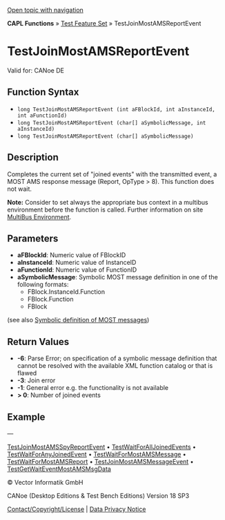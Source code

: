 [Open topic with navigation](../../../../../CANoeDEFamily.htm#Topics/CAPLFunctions/Test/Functions/CAPLfunctionTestJoinMostAMSReportEvent.md)

**CAPL Functions** » [Test Feature Set](../CAPLfunctionsTFSOverview.md) » TestJoinMostAMSReportEvent

# TestJoinMostAMSReportEvent

Valid for: CANoe DE

## Function Syntax

- `long TestJoinMostAMSReportEvent (int aFBlockId, int aInstanceId, int aFunctionId)`
- `long TestJoinMostAMSReportEvent (char[] aSymbolicMessage, int aInstanceId)`
- `long TestJoinMostAMSReportEvent (char[] aSymbolicMessage)`

## Description

Completes the current set of "joined events" with the transmitted event, a MOST AMS response message (Report, OpType > 8). This function does not wait.

**Note:** Consider to set always the appropriate bus context in a multibus environment before the function is called. Further information on site [MultiBus Environment](../../../Shared/CAPL/General/TestMultiBusEnvironment.md).

## Parameters

- **aFBlockId**: Numeric value of FBlockID
- **aInstanceId**: Numeric value of InstanceID
- **aFunctionId**: Numeric value of FunctionID
- **aSymbolicMessage**: Symbolic MOST message definition in one of the following formats:
  - FBlock.InstanceId.Function
  - FBlock.Function
  - FBlock

(see also [Symbolic definition of MOST messages](../CAPLfunctionsTFSSymbolicMessageDefinition.md))

## Return Values

- **-6**: Parse Error; on specification of a symbolic message definition that cannot be resolved with the available XML function catalog or that is flawed
- **-3**: Join error
- **-1**: General error e.g. the functionality is not available
- **> 0**: Number of joined events

## Example

—

[TestJoinMostAMSSpyReportEvent](CAPLfunctionTestJoinMostAMSSpyReportEvent.md) • [TestWaitForAllJoinedEvents](CAPLfunctionTestWaitForAllJoinedEvents.md) • [TestWaitForAnyJoinedEvent](CAPLfunctionTestWaitForAnyJoinedEvent.md) • [TestWaitForMostAMSMessage](CAPLfunctionTestWaitForMostAMSMessage.md) • [TestWaitForMostAMSReport](CAPLfunctionTestWaitForMostAMSReport.md) • [TestJoinMostAMSMessageEvent](CAPLfunctionTestJoinMostAMSMessageEvent.md) • [TestGetWaitEventMostAMSMsgData](CAPLfunctionTestGetWaitEventMostAmsMsgData.md)

© Vector Informatik GmbH

CANoe (Desktop Editions & Test Bench Editions) Version 18 SP3

[Contact/Copyright/License](../../../Shared/ContactCopyrightLicense.md) | [Data Privacy Notice](https://www.vector.com/int/en/company/get-info/privacy-policy/)